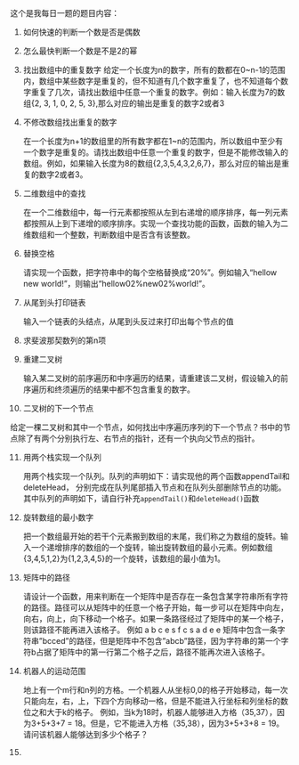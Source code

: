 这个是我每日一题的题目内容：

1. 如何快速的判断一个数是否是偶数

2. 怎么最快判断一个数是不是2的幂

3. 找出数组中的重复数字
   给定一个长度为n的数字，所有的数都在0~n-1的范围内，数组中某些数字是重复的，但不知道有几个数字重复了，也不知道每个数字重复了几次，请找出数组中任意一个重复的数字。例如：输入长度为7的数组{2, 3, 1, 0, 2, 5, 3},那么对应的输出是重复的数字2或者3

4. 不修改数组找出重复的数字

   在一个长度为n+1的数组里的所有数字都在1~n的范围内，所以数组中至少有一个数字是重复的。请找出数组中任意一个重复的数字，但是不能修改输入的数组。例如，如果输入长度为8的数组{2,3,5,4,3,2,6,7}，那么对应的输出是重复的数字2或者3。

5. 二维数组中的查找

   在一个二维数组中，每一行元素都按照从左到右递增的顺序排序，每一列元素都按照从上到下递增的顺序排序。实现一个查找功能的函数，函数的输入为二维数组和一个整数，判断数组中是否含有该整数。

6. 替换空格

   请实现一个函数，把字符串中的每个空格替换成“20%”。例如输入“hellow new world!”，则输出“hellow02%new02%world!”。

7. 从尾到头打印链表

   输入一个链表的头结点，从尾到头反过来打印出每个节点的值

8. 求斐波那契数列的第n项

9. 重建二叉树

   输入某二叉树的前序遍历和中序遍历的结果，请重建该二叉树，假设输入的前序遍历和终须遍历的结果中都不包含重复的数字。

10. 二叉树的下一个节点

   给定一棵二叉树和其中一个节点，如何找出中序遍历序列的下一个节点？书中的节点除了有两个分别执行左、右节点的指针，还有一个执向父节点的指针。

11. 用两个栈实现一个队列

    用两个栈实现一个队列。队列的声明如下：请实现他的两个函数appendTail和deleteHead， 分别完成在队列尾部插入节点和在队列头部删除节点的功能。其中队列的声明如下，请自行补充`appendTail()`和`deleteHead()`函数

12. 旋转数组的最小数字

    把一个数组最开始的若干个元素搬到数组的末尾，我们称之为数组的旋转。输入一个递增排序的数组的一个旋转，输出旋转数组的最小元素。例如数组{3,4,5,1,2}为{1,2,3,4,5}的一个旋转，该数组的最小值为1。

13. 矩阵中的路径

    请设计一个函数，用来判断在一个矩阵中是否存在一条包含某字符串所有字符的路径。路径可以从矩阵中的任意一个格子开始，每一步可以在矩阵中向左，向右，向上，向下移动一个格子。如果一条路径经过了矩阵中的某一个格子，则该路径不能再进入该格子。 例如 a b c e s f c s a d e e 矩阵中包含一条字符串”bcced”的路径，但是矩阵中不包含”abcb”路径，因为字符串的第一个字符b占据了矩阵中的第一行第二个格子之后，路径不能再次进入该格子。

14. 机器人的运动范围

    地上有一个m行和n列的方格。一个机器人从坐标0,0的格子开始移动，每一次只能向左，右，上，下四个方向移动一格，但是不能进入行坐标和列坐标的数位之和大于k的格子。 例如，当k为18时，机器人能够进入方格（35,37），因为3+5+3+7 = 18。但是，它不能进入方格（35,38），因为3+5+3+8 = 19。请问该机器人能够达到多少个格子？

15. 